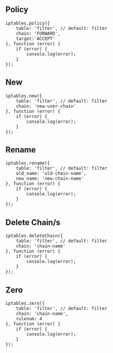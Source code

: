 Policy
------
	iptables.policy({
		table: 'filter', // default: filter
		chain: 'FORWARD',
		target:'ACCEPT'
	}, function (error) {
		if (error) {
			console.log(error);
		}
	});

New
---
	iptables.new({
		table: 'filter', // default: filter
		chain: 'new-user-chain'
	}, function (error) {
		if (error) {
			console.log(error);
		}
	});

Rename
------
	iptables.rename({
		table: 'filter', // default: filter
		old_name: 'old-chain-name',
		new_name: 'new-chain-name'
	}, function (error) {
		if (error) {
			console.log(error);
		}
	});

Delete Chain/s
--------------
	iptables.deleteChain({
		table: 'filter', // default: filter
		chain: 'chain-name'
	}, function (error) {
		if (error) {
			console.log(error);
		}
	});

Zero
----
	iptables.zero({
		table: 'filter', // default: filter
		chain: 'chain-name',
		rulenum: 4
	}, function (error) {
		if (error) {
			console.log(error);
		}
	});